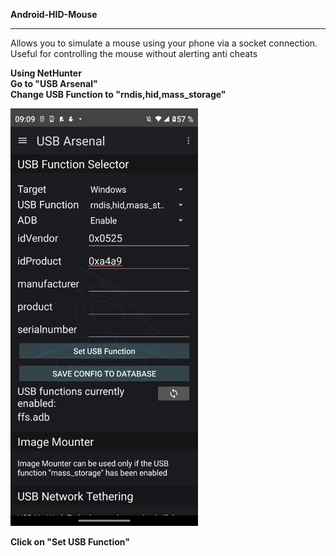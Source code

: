 **Android-HID-Mouse**
___

Allows you to simulate a mouse using your phone via a socket connection. Useful for controlling the mouse without alerting anti cheats

**Using NetHunter**  
**Go to "USB Arsenal"**  
**Change USB Function to "rndis,hid,mass_storage"**

<img src="https://raw.githubusercontent.com/dev-wolfix/Android-HID-Mouse/refs/heads/main/Screenshots/Screenshot_20250614-090925.png" alt="screenshot" width="300"/>

**Click on "Set USB Function"**
